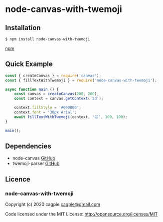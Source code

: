 # node-canvas-with-twemoji

## Installation
```shell
$ npm install node-canvas-with-twemoji
```
[npm](https://www.npmjs.com/package/node-canvas-with-twemoji)

## Quick Example
```javascript
const { createCanvas } = require('canvas');
const { fillTextWithTwemoji } = require('node-canvas-with-twemoji');

async function main () {
    const canvas = createCanvas(200, 200);
    const context = canvas.getContext('2d');

    context.fillStyle = '#000000';
    context.font = '30px Arial';
    await fillTextWithTwemoji(context, '😉', 100, 100);
}

main();
```

## Dependencies

- node-canvas [GitHub](https://github.com/Automattic/node-canvas)
- twemoji-parser [GitHub](https://github.com/twitter/twemoji-parser)

## Licence

### node-canvas-with-twemoji

Copyright (c) 2020 cagpie <cagpie@gmail.com>

Code licensed under the MIT License: http://opensource.org/licenses/MIT
